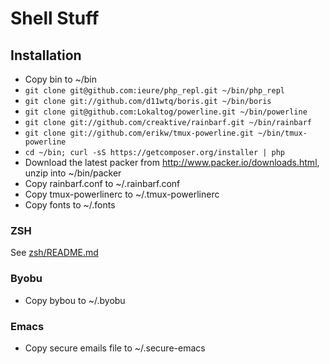 Shell Stuff
===========

## Installation
* Copy bin to ~/bin
* `git clone git@github.com:ieure/php_repl.git ~/bin/php_repl`
* `git clone git://github.com/d11wtq/boris.git ~/bin/boris`
* `git clone git@github.com:Lokaltog/powerline.git ~/bin/powerline`
* `git clone git://github.com/creaktive/rainbarf.git ~/bin/rainbarf`
* `git clone git://github.com/erikw/tmux-powerline.git ~/bin/tmux-powerline`
* `cd ~/bin; curl -sS https://getcomposer.org/installer | php`
* Download the latest packer from http://www.packer.io/downloads.html, unzip into ~/bin/packer
* Copy rainbarf.conf to ~/.rainbarf.conf
* Copy tmux-powerlinerc to ~/.tmux-powerlinerc
* Copy fonts to ~/.fonts

### ZSH
See [zsh/README.md](zsh/README.md)

### Byobu
* Copy bybou to ~/.byobu

### Emacs
* Copy secure emails file to ~/.secure-emacs
